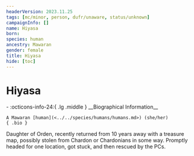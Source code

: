 ```yaml
---
headerVersion: 2023.11.25
tags: [mc/minor, person, dufr/unaware, status/unknown]
campaignInfo: []
name: Hiyasa
born:
species: human
ancestry: Mawaran
gender: female
title: Hiyasa
hide: [toc]
---
```


# Hiyasa
<div class="grid cards ext-narrow-margin ext-one-column" markdown>
- :octicons-info-24:{ .lg .middle } __Biographical Information__

    A Mawaran [human](<../../species/humans/humans.md>) (she/her)  
    { .bio }

</div>


Daughter of Orden, recently returned from 10 years away with a treasure map, possibly stolen from Chardon or Chardonians in some way. Promptly headed for one location, got stuck, and then rescued by the PCs.